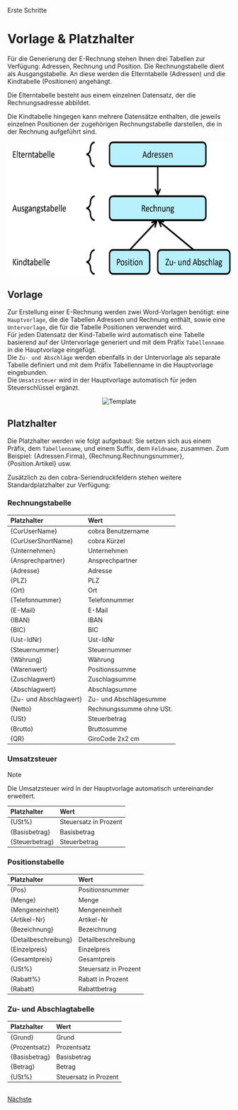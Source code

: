 Erste Schritte

# Vorlage & Platzhalter

Für die Generierung der E-Rechnung stehen Ihnen drei Tabellen zur Verfügung: Adressen, Rechnung und Position. 
Die Rechnungstabelle dient als Ausgangstabelle. An diese werden die Elterntabelle (Adressen) und die Kindtabelle  (Positionen) angehängt. 

Die Elterntabelle besteht aus einem einzelnen Datensatz, der die Rechnungsadresse abbildet. 

Die Kindtabelle hingegen kann mehrere Datensätze enthalten, die jeweils einzelnen Positionen der zugehörigen Rechnungstabelle darstellen, die in der Rechnung aufgeführt sind. 

<p align="center">
<img src="/docs/ERD-light.webp" alt="ERD" Height="300" />
</p>

## Vorlage

Zur Erstellung einer E-Rechnung werden zwei Word-Vorlagen benötigt: eine `Hauptvorlage`, die die Tabellen Adressen und Rechnung enthält, sowie eine `Untervorlage`, die für die Tabelle Positionen verwendet wird.   
Für jeden Datensatz der Kind-Tabelle wird automatisch eine Tabelle basierend auf der Untervorlage generiert und mit dem Präfix `Tabellenname` in die Hauptvorlage eingefügt.   
Die `Zu- und Abschläge` werden ebenfalls in der Untervorlage als separate Tabelle definiert und mit dem Präfix Tabellenname in die Hauptvorlage eingebunden.   
Die `Umsatzsteuer` wird in der Hauptvorlage automatisch für jeden Steuerschlüssel ergänzt. 

<p align="center">
<img src="/docs/Template-ligh.webp" alt="Template" Height="400" /> 
</p>

## Platzhalter

Die Platzhalter werden wie folgt aufgebaut: Sie setzen sich aus einem Präfix, dem `Tabellenname`, und einem Suffix, dem `Feldname`, zusammen. Zum Beispiel: {Adressen.Firma}, {Rechnung.Rechnungsnummer}, {Position.Artikel} usw.

Zusätzlich zu den cobra-Seriendruckfeldern stehen weitere Standardplatzhalter zur Verfügung:

### Rechnungstabelle

Platzhalter | Wert
:-- | :--
{CurUserName} | cobra Benutzername
{CurUserShortName} | cobra Kürzel
{Unternehmen} | Unternehmen
{Ansprechpartner} | Ansprechpartner
{Adresse} | Adresse
{PLZ} | PLZ
{Ort} | Ort
{Telefonnummer} | Telefonnummer
{E-Mail} | E-Mail
{IBAN} | IBAN
{BIC} | BIC
{Ust-IdNr} | Ust-IdNr
{Steuernummer} | Steuernummer
{Währung} | Währung
{Warenwert} | Positionssumme
{Zuschlagwert} | Zuschlagsumme
{Abschlagwert} | Abschlagsumme
{Zu- und Abschlagwert} | Zu- und Abschlägesumme
{Netto} | Rechnungssumme ohne USt.
{USt} | Steuerbetrag
{Brutto} | Bruttosumme
{QR} | GiroCode 2x2 cm 

### Umsatzsteuer

> [!NOTE]
> Die Umsatzsteuer wird in der Hauptvorlage automatisch untereinander erweitert.
 
Platzhalter  | Wert
:-- | :--
{USt%} | Steuersatz in Prozent
{Basisbetrag} | Basisbetrag
{Steuerbetrag} | Steuerbetrag

### Positionstabelle
  
Platzhalter  | Wert
:-- | :--
{Pos} | Positionsnummer
{Menge} | Menge 
{Mengeneinheit} | Mengeneinheit
{Artikel-Nr} | Artikel-Nr
{Bezeichnung} | Bezeichnung
{Detailbeschreibung} | Detailbeschreibung
{Einzelpreis} | Einzelpreis
{Gesamtpreis} | Gesamtpreis
{USt%} | Steuersatz in Prozent
{Rabatt%} | Rabatt in Prozent
{Rabatt} | Rabattbetrag 

### Zu- und Abschlagtabelle

Platzhalter  | Wert
:-- | :-- 
{Grund} | Grund
{Prozentsatz} | Prozentsatz
{Basisbetrag} | Basisbetrag
{Betrag} | Betrag
{USt%} | Steuersatz in Prozent

##

[Nächste](./Installation.md) 
